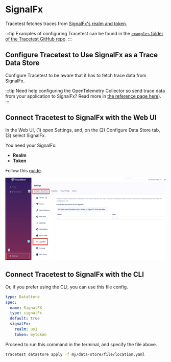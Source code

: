 # SignalFx

Tracetest fetches traces from [SignalFx's realm and token](https://docs.splunk.com/Observability/references/organizations.html).

:::tip
Examples of configuring Tracetest can be found in the [`examples` folder of the Tracetest GitHub repo](https://github.com/kubeshop/tracetest/tree/main/examples).
:::

## Configure Tracetest to Use SignalFx as a Trace Data Store

Configure Tracetest to be aware that it has to fetch trace data from SignalFx.

:::tip
Need help configuring the OpenTelemetry Collector so send trace data from your application to SignalFx? Read more in [the reference page here](../opentelemetry-collector-configuration-file-reference)).
:::

## Connect Tracetest to SignalFx with the Web UI

In the Web UI, (1) open Settings, and, on the (2) Configure Data Store tab, (3) select SignalFx.

You need your SignalFx:

- **Realm**
- **Token**

Follow this [guide](https://docs.splunk.com/Observability/references/organizations.html).

![SignalFX](../img/SignalFX-settings.png)

<!---![](https://res.cloudinary.com/djwdcmwdz/image/upload/v1674644337/Blogposts/Docs/screely-1674644332529_cks0lw.png)-->

## Connect Tracetest to SignalFx with the CLI

Or, if you prefer using the CLI, you can use this file config.

```yaml
type: DataStore
spec:
  name: SignalFX
  type: signalFx
  default: true
  signalFx:
    realm: us1
    token: mytoken
```

Proceed to run this command in the terminal, and specify the file above.

```bash
tracetest datastore apply -f my/data-store/file/location.yaml
```
